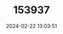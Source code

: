 ---
title: "153937"
category: "Distocambarus carlsoni"
draft: false
date: 2024-02-22 13:03:51
languages:
  English: ["Mimic Crayfish"]
---